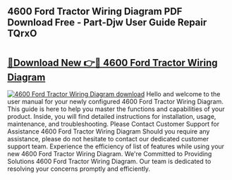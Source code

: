 ## 4600 Ford Tractor Wiring Diagram PDF Download Free - Part-Djw User Guide Repair TQrxO

# <h2><a href="http://dfsm5h.blite.top/?on=4600+Ford+Tractor+Wiring+Diagram">🔗Download New 👉🔴 4600 Ford Tractor Wiring Diagram</a></h2>

[![4600 Ford Tractor Wiring Diagram download](https://i.imgur.com/lujVjoI.png)](http://dfsm5h.blite.top/?on=4600+Ford+Tractor+Wiring+Diagram)
Hello and welcome to the user manual for your newly configured 4600 Ford Tractor Wiring Diagram. This guide is here to help you master the functions and capabilities of your product. Inside, you will find detailed instructions for installation, usage, maintenance, and troubleshooting. Please Contact Customer Support for Assistance 4600 Ford Tractor Wiring Diagram Should you require any assistance, please do not hesitate to contact our dedicated customer support team. Experience the efficiency of list of features while using your new 4600 Ford Tractor Wiring Diagram. We're Committed to Providing Solutions 4600 Ford Tractor Wiring Diagram. Our team is dedicated to resolving your concerns promptly and efficiently.
